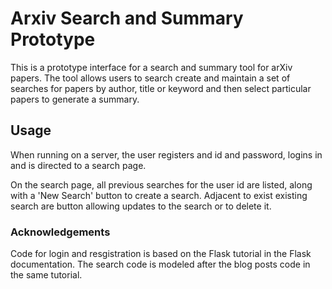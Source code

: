 # Arxiv Search and Summary Prototype

This is a prototype interface for a search and summary tool for arXiv papers. The tool allows users to search create and maintain a set of searches for papers by author, title or keyword and then select particular papers to generate a summary. 

## Usage
When running on a server, the user registers and id and password, logins in and is directed to a search page.

On the search page, all previous searches for the user id are listed, along with a 'New Search' button to create a search. Adjacent to exist existing search are button allowing updates to the search or to delete it.

### Acknowledgements
Code for login and resgistration is based on the Flask tutorial in the Flask documentation.
The search code is modeled after the blog posts code in the same tutorial.
